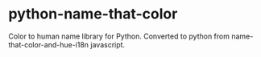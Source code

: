 # python-name-that-color

Color to human name library for Python.
Converted to python from name-that-color-and-hue-i18n javascript.
